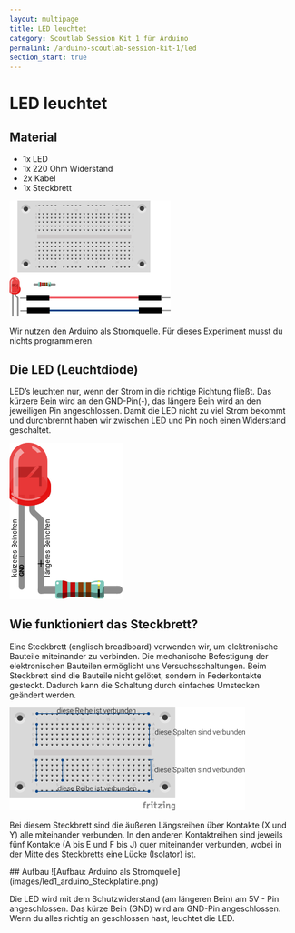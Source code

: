 ```yaml
---
layout: multipage
title: LED leuchtet
category: Scoutlab Session Kit 1 für Arduino
permalink: /arduino-scoutlab-session-kit-1/led
section_start: true
---
```

# LED leuchtet

## Material
* 1x LED
* 1x 220 Ohm Widerstand
* 2x Kabel
* 1x Steckbrett

![Material: Aufbau: Arduino als Stromquelle](images/material_led1_arduino.png)

Wir nutzen den Arduino als Stromquelle. Für dieses Experiment musst du nichts programmieren.

## Die LED (Leuchtdiode)
LED’s leuchten nur, wenn der Strom in die richtige Richtung fließt. Das kürzere Bein wird an den GND-Pin(-), das längere Bein wird an den jeweiligen Pin angeschlossen. Damit die LED nicht zu viel Strom bekommt und durchbrennt haben wir zwischen LED und Pin noch einen Widerstand geschaltet.

![](images/LED-Aufbaue-leg.png)

## Wie funktioniert das Steckbrett?
Eine Steckbrett (englisch breadboard) verwenden wir, um elektronische Bauteile miteinander zu verbinden. Die mechanische Befestigung der elektronischen Bauteilen ermöglicht uns Versuchsschaltungen.
Beim Steckbrett sind die Bauteile nicht gelötet, sondern in Federkontakte gesteckt. Dadurch kann die Schaltung durch einfaches Umstecken geändert werden.

![Die Steckplatine](images/Steckplatine_BB-301_tutorial.png)

Bei diesem Steckbrett sind die äußeren Längsreihen über Kontakte (X und Y) alle miteinander verbunden. In den anderen Kontaktreihen sind jeweils fünf Kontakte (A bis E und F bis J) quer miteinander verbunden, wobei in der Mitte des Steckbretts eine Lücke (Isolator) ist.

<div style="page-break-after: always;"></div>
## Aufbau
![Aufbau: Arduino als Stromquelle](images/led1_arduino_Steckplatine.png)

Die LED wird mit dem Schutzwiderstand (am längeren Bein) am 5V - Pin angeschlossen. Das kürze Bein (GND) wird am GND-Pin angeschlossen. Wenn du alles richtig an geschlossen hast, leuchtet die LED.
